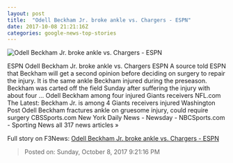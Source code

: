 ```yaml
---
layout: post
title:  "Odell Beckham Jr. broke ankle vs. Chargers - ESPN"
date: 2017-10-08 21:21:16Z
categories: google-news-top-stories
---
```


![Odell Beckham Jr. broke ankle vs. Chargers - ESPN](http://a4.espncdn.com/combiner/i?img=%2Fphoto%2F2017%2F1003%2Fr268525_1296x729_16%2D9.jpg)

ESPN Odell Beckham Jr. broke ankle vs. Chargers ESPN A source told ESPN that Beckham will get a second opinion before deciding on surgery to repair the injury. It is the same ankle Beckham injured during the preseason. Beckham was carted off the field Sunday after suffering the injury with about four ... Odell Beckham among four injured Giants receivers NFL.com The Latest: Beckham Jr. is among 4 Giants receivers injured Washington Post Odell Beckham fractures ankle on gruesome injury, could require surgery CBSSports.com New York Daily News - Newsday - NBCSports.com - Sporting News all 317 news articles »


Full story on F3News: [Odell Beckham Jr. broke ankle vs. Chargers - ESPN](http://www.f3nws.com/n/ASxCDC)

> Posted on: Sunday, October 8, 2017 9:21:16 PM

